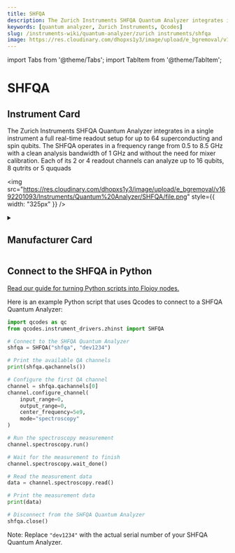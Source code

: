 ```yaml
---
title: SHFQA
description: The Zurich Instruments SHFQA Quantum Analyzer integrates in a single instrument a full real-time readout setup for up to 64 superconducting and spin qubits. The SHFQA operates in a frequency range from 0.5 to 8.5 GHz with a clean analysis bandwidth of 1 GHz and without the need for mixer calibration. Each of its 2 or 4 readout channels can analyze up to 16 qubits, 8 qutrits or 5 ququads
keywords: [quantum analyzer, Zurich Instruments, Qcodes]
slug: /instruments-wiki/quantum-analyzer/zurich instruments/shfqa
image: https://res.cloudinary.com/dhopxs1y3/image/upload/e_bgremoval/v1692201093/Instruments/Quantum%20Analyzer/SHFQA/file.png
---
```


import Tabs from '@theme/Tabs';
import TabItem from '@theme/TabItem';

# SHFQA

## Instrument Card

<div className="flex">

<div>

The Zurich Instruments SHFQA Quantum Analyzer integrates in a single instrument a full real-time readout setup for up to 64 superconducting and spin qubits. The SHFQA operates in a frequency range from 0.5 to 8.5 GHz with a clean analysis bandwidth of 1 GHz and without the need for mixer calibration. Each of its 2 or 4 readout channels can analyze up to 16 qubits, 8 qutrits or 5 ququads

</div>

<img src="https://res.cloudinary.com/dhopxs1y3/image/upload/e_bgremoval/v1692201093/Instruments/Quantum%20Analyzer/SHFQA/file.png" style={{ width: "325px" }} />

</div>

<details>
<summary><h2>Manufacturer Card</h2></summary>

<img src="https://res.cloudinary.com/dhopxs1y3/image/upload/e_bgremoval/v1692126012/Instruments/Vendor%20Logos/Zurich_Instruments.png" style={{ width: "100%", objectFit: "cover" }} />

Zurich Instruments Ltd. is a privately owned company developing and selling advanced test and measurement instruments equipped with software for dynamic signal analysis. <a href="https://www.zhinst.com/americas/en">Website</a>.

<ul>
  <li>Headquarters: Switzerland</li>
  <li>Yearly Revenue (millions, USD): 38.0</li>
</ul>
</details>

## Connect to the SHFQA in Python

[Read our guide for turning Python scripts into Flojoy nodes.](https://docs.flojoy.ai/custom-nodes/creating-custom-node/)


<Tabs>
<TabItem value="Qcodes" label="Qcodes">

Here is an example Python script that uses Qcodes to connect to a SHFQA Quantum Analyzer:

```python
import qcodes as qc
from qcodes.instrument_drivers.zhinst import SHFQA

# Connect to the SHFQA Quantum Analyzer
shfqa = SHFQA("shfqa", "dev1234")

# Print the available QA channels
print(shfqa.qachannels())

# Configure the first QA channel
channel = shfqa.qachannels[0]
channel.configure_channel(
    input_range=0,
    output_range=0,
    center_frequency=5e9,
    mode="spectroscopy"
)

# Run the spectroscopy measurement
channel.spectroscopy.run()

# Wait for the measurement to finish
channel.spectroscopy.wait_done()

# Read the measurement data
data = channel.spectroscopy.read()

# Print the measurement data
print(data)

# Disconnect from the SHFQA Quantum Analyzer
shfqa.close()
```

Note: Replace `"dev1234"` with the actual serial number of your SHFQA Quantum Analyzer.

</TabItem>
</Tabs>